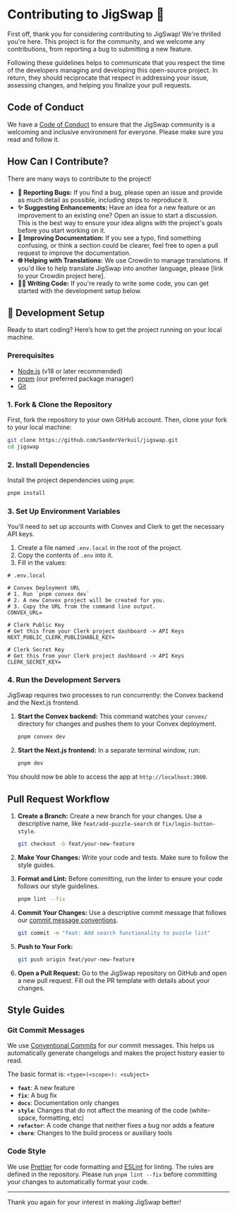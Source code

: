 # Contributing to JigSwap 🧩

First off, thank you for considering contributing to JigSwap! We're thrilled you're here. This project is for the community, and we welcome any contributions, from reporting a bug to submitting a new feature.

Following these guidelines helps to communicate that you respect the time of the developers managing and developing this open-source project. In return, they should reciprocate that respect in addressing your issue, assessing changes, and helping you finalize your pull requests.

## Code of Conduct

We have a [Code of Conduct](CODE_OF_CONDUCT.md) to ensure that the JigSwap community is a welcoming and inclusive environment for everyone. Please make sure you read and follow it.

## How Can I Contribute?

There are many ways to contribute to the project!

*   **🐛 Reporting Bugs:** If you find a bug, please open an issue and provide as much detail as possible, including steps to reproduce it.
*   **✨ Suggesting Enhancements:** Have an idea for a new feature or an improvement to an existing one? Open an issue to start a discussion. This is the best way to ensure your idea aligns with the project's goals before you start working on it.
*   **📝 Improving Documentation:** If you see a typo, find something confusing, or think a section could be clearer, feel free to open a pull request to improve the documentation.
*   **🌐 Helping with Translations:** We use Crowdin to manage translations. If you'd like to help translate JigSwap into another language, please [link to your Crowdin project here].
*   **🧑‍💻 Writing Code:** If you're ready to write some code, you can get started with the development setup below.

## 🚀 Development Setup

Ready to start coding? Here’s how to get the project running on your local machine.

### Prerequisites

*   [Node.js](https://nodejs.org/) (v18 or later recommended)
*   [pnpm](https://pnpm.io/installation) (our preferred package manager)
*   [Git](https://git-scm.com/)

### 1. Fork & Clone the Repository

First, fork the repository to your own GitHub account. Then, clone your fork to your local machine:

```bash
git clone https://github.com/SanderVerkuil/jigswap.git
cd jigswap
```

### 2. Install Dependencies

Install the project dependencies using `pnpm`:

```bash
pnpm install
```

### 3. Set Up Environment Variables

You'll need to set up accounts with Convex and Clerk to get the necessary API keys.

1.  Create a file named `.env.local` in the root of the project.
2.  Copy the contents of `.env` into it.
3.  Fill in the values:

```env
# .env.local

# Convex Deployment URL
# 1. Run `pnpm convex dev`
# 2. A new Convex project will be created for you.
# 3. Copy the URL from the command line output.
CONVEX_URL=

# Clerk Public Key
# Get this from your Clerk project dashboard -> API Keys
NEXT_PUBLIC_CLERK_PUBLISHABLE_KEY=

# Clerk Secret Key
# Get this from your Clerk project dashboard -> API Keys
CLERK_SECRET_KEY=
```

### 4. Run the Development Servers

JigSwap requires two processes to run concurrently: the Convex backend and the Next.js frontend.

1.  **Start the Convex backend:**
    This command watches your `convex/` directory for changes and pushes them to your Convex deployment.

    ```bash
    pnpm convex dev
    ```

2.  **Start the Next.js frontend:**
    In a separate terminal window, run:

    ```bash
    pnpm dev
    ```

You should now be able to access the app at `http://localhost:3000`.

##  Pull Request Workflow

1.  **Create a Branch:** Create a new branch for your changes. Use a descriptive name, like `feat/add-puzzle-search` or `fix/login-button-style`.

    ```bash
    git checkout -b feat/your-new-feature
    ```

2.  **Make Your Changes:** Write your code and tests. Make sure to follow the style guides.

3.  **Format and Lint:** Before committing, run the linter to ensure your code follows our style guidelines.

    ```bash
    pnpm lint --fix
    ```

4.  **Commit Your Changes:** Use a descriptive commit message that follows our [commit message conventions](#git-commit-messages).

    ```bash
    git commit -m "feat: Add search functionality to puzzle list"
    ```

5.  **Push to Your Fork:**

    ```bash
    git push origin feat/your-new-feature
    ```

6.  **Open a Pull Request:** Go to the JigSwap repository on GitHub and open a new pull request. Fill out the PR template with details about your changes.

## Style Guides

### Git Commit Messages

We use [Conventional Commits](https://www.conventionalcommits.org/en/v1.0.0/) for our commit messages. This helps us automatically generate changelogs and makes the project history easier to read.

The basic format is: `<type>(<scope>): <subject>`

*   **`feat`**: A new feature
*   **`fix`**: A bug fix
*   **`docs`**: Documentation only changes
*   **`style`**: Changes that do not affect the meaning of the code (white-space, formatting, etc)
*   **`refactor`**: A code change that neither fixes a bug nor adds a feature
*   **`chore`**: Changes to the build process or auxiliary tools

### Code Style

We use [Prettier](https://prettier.io/) for code formatting and [ESLint](https://eslint.org/) for linting. The rules are defined in the repository. Please run `pnpm lint --fix` before committing your changes to automatically format your code.

---

Thank you again for your interest in making JigSwap better!
